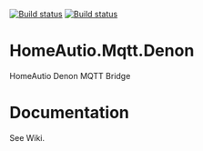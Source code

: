 [![Build status](https://ci.appveyor.com/api/projects/status/hwmt9gujy057wibt/branch/release?svg=true)](https://ci.appveyor.com/project/i8beef/homeautio-mqtt-denon/branch/release)
[![Build status](https://ci.appveyor.com/api/projects/status/hwmt9gujy057wibt/branch/master?svg=true)](https://ci.appveyor.com/project/i8beef/homeautio-mqtt-denon/branch/master)

# HomeAutio.Mqtt.Denon
HomeAutio Denon MQTT Bridge

# Documentation
See Wiki.